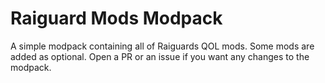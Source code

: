 # Raiguard Mods Modpack #

A simple modpack containing all of Raiguards QOL mods.
Some mods are added as optional.
Open a PR or an issue if you want any changes to the modpack.
